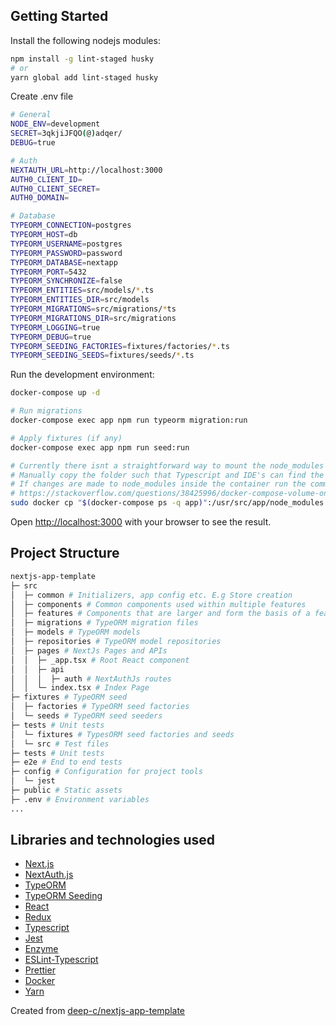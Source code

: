 ## Getting Started

Install the following nodejs modules:

```bash
npm install -g lint-staged husky
# or
yarn global add lint-staged husky
```

Create .env file

```bash
# General
NODE_ENV=development
SECRET=3qkjiJFQO(@)adqer/
DEBUG=true

# Auth
NEXTAUTH_URL=http://localhost:3000
AUTH0_CLIENT_ID=
AUTH0_CLIENT_SECRET=
AUTH0_DOMAIN=

# Database
TYPEORM_CONNECTION=postgres
TYPEORM_HOST=db
TYPEORM_USERNAME=postgres
TYPEORM_PASSWORD=password
TYPEORM_DATABASE=nextapp
TYPEORM_PORT=5432
TYPEORM_SYNCHRONIZE=false
TYPEORM_ENTITIES=src/models/*.ts
TYPEORM_ENTITIES_DIR=src/models
TYPEORM_MIGRATIONS=src/migrations/*ts
TYPEORM_MIGRATIONS_DIR=src/migrations
TYPEORM_LOGGING=true
TYPEORM_DEBUG=true
TYPEORM_SEEDING_FACTORIES=fixtures/factories/*.ts
TYPEORM_SEEDING_SEEDS=fixtures/seeds/*.ts
```

Run the development environment:

```bash
docker-compose up -d

# Run migrations
docker-compose exec app npm run typeorm migration:run

# Apply fixtures (if any)
docker-compose exec app npm run seed:run

# Currently there isnt a straightforward way to mount the node_modules folder on the host
# Manually copy the folder such that Typescript and IDE's can find the type declarations
# If changes are made to node_modules inside the container run the command again.
# https://stackoverflow.com/questions/38425996/docker-compose-volume-on-node-modules-but-is-empty
sudo docker cp "$(docker-compose ps -q app)":/usr/src/app/node_modules .
```

Open [http://localhost:3000](http://localhost:3000) with your browser to see the result.

## Project Structure

```bash
nextjs-app-template
├─ src
│  ├─ common # Initializers, app config etc. E.g Store creation
│  ├─ components # Common components used within multiple features
│  ├─ features # Components that are larger and form the basis of a feature
│  ├─ migrations # TypeORM migration files
│  ├─ models # TypeORM models
│  ├─ repositories # TypeORM model repositories
│  ├─ pages # NextJs Pages and APIs
│  │  ├─ _app.tsx # Root React component
│  │  ├─ api
│  │  │  ├─ auth # NextAuthJs routes
│  │  └─ index.tsx # Index Page
├─ fixtures # TypeORM seed
│  ├─ factories # TypeORM seed factories
│  └─ seeds # TypeORM seed seeders
├─ tests # Unit tests
│  └─ fixtures # TypesORM seed factories and seeds
│  └─ src # Test files
├─ tests # Unit tests
├─ e2e # End to end tests
├─ config # Configuration for project tools
│  └─ jest
├─ public # Static assets
├─ .env # Environment variables
...
```

## Libraries and technologies used

-   [Next.js](https://nextjs.org/docs)
-   [NextAuth.js](https://github.com/nextauthjs/next-auth)
-   [TypeORM](https://typeorm.io/#/)
-   [TypeORM Seeding](https://github.com/w3tecch/typeorm-seeding)
-   [React](https://reactjs.org/docs/getting-started.html)
-   [Redux](https://redux-toolkit.js.org/introduction/quick-start)
-   [Typescript](https://www.typescriptlang.org/docs/home.html)
-   [Jest](https://jestjs.io/docs/en/getting-started.html)
-   [Enzyme](https://enzymejs.github.io/enzyme/)
-   [ESLint-Typescript](https://github.com/typescript-eslint/typescript-eslint)
-   [Prettier](https://prettier.io/docs/en/index.html)
-   [Docker](https://docs.docker.com/reference/)
-   [Yarn](https://classic.yarnpkg.com/en/docs/)

Created from [deep-c/nextjs-app-template](https://github.com/deep-c/nextjs-app-template)
